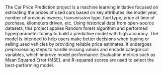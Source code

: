 The Car Price Prediction project is a machine learning initiative focused on estimating the prices of used cars based on key attributes like model year, number of previous owners, transmission type, fuel type, price at time of purchase, kilometers driven, etc. Using historical data from open-source datasets, this project applies Random forest algorithm and performed hyperparameter tuning  to build a predictive model with high accuracy. The model is intended to help users make better decisions when buying or selling used vehicles by providing reliable price estimates. It undergoes preprocessing steps to handle missing values and encode categorical variables, which improve model performance.
Evaluation metrics such as Mean Squared Error (MSE), and R-squared scores are used to select the best-performing model. 
